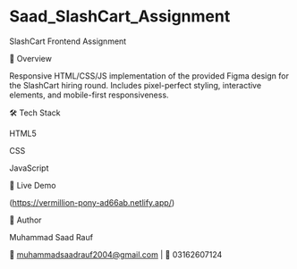 # Saad_SlashCart_Assignment

SlashCart Frontend Assignment

📌 Overview

Responsive HTML/CSS/JS implementation of the provided Figma design for the SlashCart hiring round. Includes pixel-perfect styling, interactive elements, and mobile-first responsiveness.

🛠 Tech Stack

HTML5

CSS

JavaScript 

🚀 Live Demo

(https://vermillion-pony-ad66ab.netlify.app/)

👤 Author

Muhammad Saad Rauf

📧 muhammadsaadrauf2004@gmail.com | 📱 03162607124

